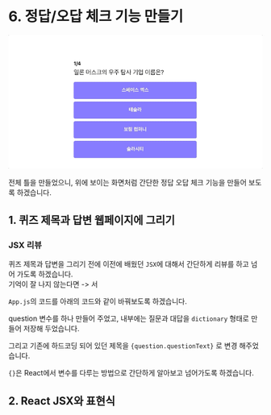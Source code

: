 # 6. 정답/오답 체크 기능 만들기

![](.gitbook/assets/dec-16-2020-17-34-22.gif)

전체 틀을 만들었으니, 위에 보이는 화면처럼 간단한 정답 오답 체크 기능을 만들어 보도록 하겠습니다.

## 1. 퀴즈 제목과 답변 웹페이지에 그리기

### JSX 리뷰 

퀴즈 제목과 답변을 그리기 전에 이전에 배웠던 `JSX`에 대해서 간단하게 리뷰를 하고 넘어 가도록 하겠습니다.  
기억이 잘 나지 않는다면 -&gt; 서   

`App.js`의 코드를 아래의 코드와 같이 바꿔보도록 하겠습니다.

question 변수를 하나 만들어 주었고, 내부에는 질문과 대답을 `dictionary` 형태로 만들어 저장해 두었습니다.

그리고 기존에 하드코딩 되어 있던 제목을 `{question.questionText}` 로 변경 해주었습니다.

`{}`은 React에서 변수를 다루는 방법으로 간단하게 알아보고 넘어가도록 하겠습니다.

## 2. React JSX와 표현식





